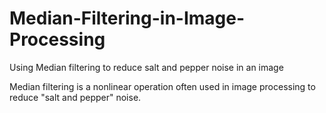 # Median-Filtering-in-Image-Processing
Using Median filtering to reduce salt and pepper noise in an image

Median filtering is a nonlinear operation often used in image processing to reduce "salt and pepper" noise.

